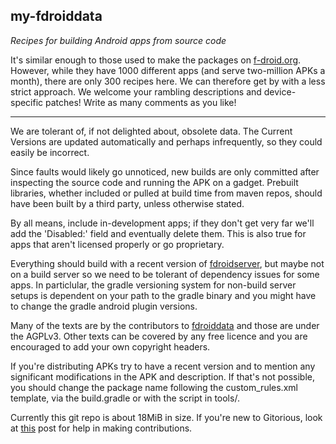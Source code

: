 **my-fdroiddata** 
-------
*Recipes for building Android apps from source code*

It's similar enough to those used to make the packages on 
[f-droid.org](https://f-droid.org).
However, while they have 1000 different apps (and serve two-million APKs a month), 
there are only 300 recipes here. We can therefore get by with a less 
strict approach.
We welcome your rambling descriptions and device-specific patches!
Write as many comments as you like!

-------
We are tolerant of, if not delighted about, obsolete data. 
The Current Versions are updated automatically and perhaps infrequently, 
so they could easily be incorrect.

Since faults would likely go unnoticed, new builds are only
committed after inspecting the source code and running the APK on a gadget.
Prebuilt libraries, whether included or pulled at build time from maven repos, 
should have been built by a third party, unless otherwise stated.

By all means, include in-development apps; if they don't get very far
we'll add the 'Disabled:' field and eventually delete them.
This is also true for apps that aren't licensed properly or go proprietary.

Everything should build with a recent version of 
[fdroidserver](https://gitorious.org/f-droid/fdroidserver), but maybe not
on a build server so we need to be tolerant of dependency issues for some apps.
In particlular, the gradle versioning system for non-build server setups is
dependent on your path to the gradle binary and you might have to change the
gradle android plugin versions.

Many of the texts are by the contributors to 
[fdroiddata](https://gitorious.org/f-droid/fdroiddata) and those are under the AGPLv3. 
Other texts can be covered by any free licence and you are encouraged 
to add your own copyright headers.

If you're distributing APKs try to have a recent version and to
mention any significant modifications in the APK and description. If that's
not possible, you should change the package name following the custom_rules.xml 
template, via the build.gradle or with the script in tools/.

Currently this git repo is about 18MiB in size.
If you're new to Gitorious, look at 
[this](https://f-droid.org/forums/topic/adding-apps-with-git/#post-587) post
for help in making contributions.


